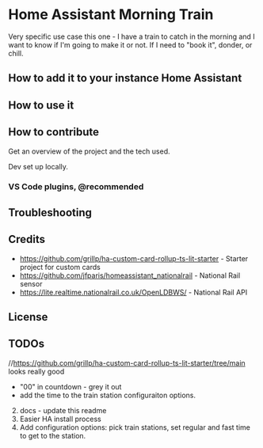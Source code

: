 # Home Assistant Morning Train

Very specific use case this one - I have a train to catch in the morning and I want to know if I'm going to make it or not. If I need to "book it", donder, or chill.

## How to add it to your instance Home Assistant

## How to use it

## How to contribute

Get an overview of the project and the tech used.

Dev set up locally.

### VS Code plugins, @recommended

## Troubleshooting

## Credits

- https://github.com/grillp/ha-custom-card-rollup-ts-lit-starter - Starter project for custom cards
- https://github.com/jfparis/homeassistant_nationalrail - National Rail sensor
- https://lite.realtime.nationalrail.co.uk/OpenLDBWS/ - National Rail API

## License

## TODOs

//https://github.com/grillp/ha-custom-card-rollup-ts-lit-starter/tree/main looks really good

- "00" in countdown - grey it out 
- add the time to the train station configuraiton options.
2. docs - update this readme
3. Easier HA install process
4. Add configuration options: pick train stations, set regular and fast time to get to the station.
